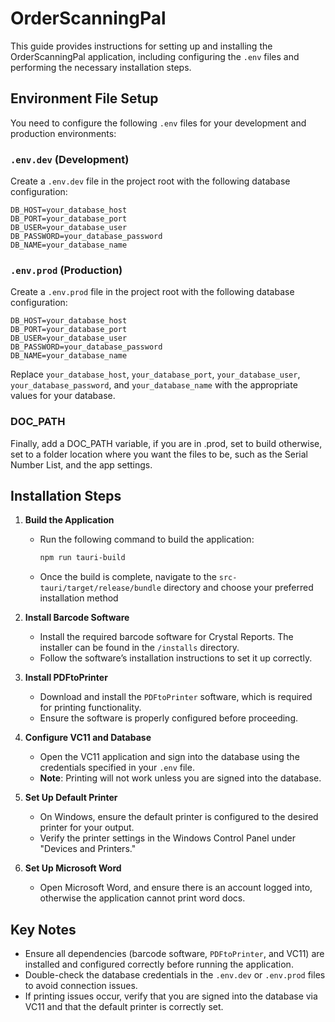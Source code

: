 # OrderScanningPal

This guide provides instructions for setting up and installing the OrderScanningPal application, including configuring the `.env` files and performing the necessary installation steps.

## Environment File Setup

You need to configure the following `.env` files for your development and production environments:

### `.env.dev` (Development)
Create a `.env.dev` file in the project root with the following database configuration:
```
DB_HOST=your_database_host
DB_PORT=your_database_port
DB_USER=your_database_user
DB_PASSWORD=your_database_password
DB_NAME=your_database_name
```
### `.env.prod` (Production)
Create a `.env.prod` file in the project root with the following database configuration:
```
DB_HOST=your_database_host
DB_PORT=your_database_port
DB_USER=your_database_user
DB_PASSWORD=your_database_password
DB_NAME=your_database_name
```

Replace `your_database_host`, `your_database_port`, `your_database_user`, `your_database_password`, and `your_database_name` with the appropriate values for your database.

### DOC_PATH 
Finally, add a DOC_PATH variable, 
if you are in .prod, set to build
otherwise, set to a folder location where you want the files to be, such as the Serial Number List, and the app settings.

## Installation Steps

1. **Build the Application**
   - Run the following command to build the application:
     ```bash
     npm run tauri-build
     ```
   - Once the build is complete, navigate to the `src-tauri/target/release/bundle` directory and choose your preferred installation method 

2. **Install Barcode Software**
   - Install the required barcode software for Crystal Reports. The installer can be found in the `/installs` directory.
   - Follow the software’s installation instructions to set it up correctly.

3. **Install PDFtoPrinter**
   - Download and install the `PDFtoPrinter` software, which is required for printing functionality.
   - Ensure the software is properly configured before proceeding.

4. **Configure VC11 and Database**
   - Open the VC11 application and sign into the database using the credentials specified in your `.env` file.
   - **Note**: Printing will not work unless you are signed into the database.

5. **Set Up Default Printer**
   - On Windows, ensure the default printer is configured to the desired printer for your output.
   - Verify the printer settings in the Windows Control Panel under "Devices and Printers."

6. **Set Up Microsoft Word**
   - Open Microsoft Word, and ensure there is an account logged into, otherwise the application cannot print word docs.

## Key Notes
- Ensure all dependencies (barcode software, `PDFtoPrinter`, and VC11) are installed and configured correctly before running the application.
- Double-check the database credentials in the `.env.dev` or `.env.prod` files to avoid connection issues.
- If printing issues occur, verify that you are signed into the database via VC11 and that the default printer is correctly set.
